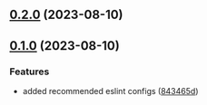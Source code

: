 ## [0.2.0](https://github.com/sushant-kum/eslint-plugin-ngx/compare/0.1.0...0.2.0) (2023-08-10)

## [0.1.0](https://github.com/sushant-kum/eslint-plugin-ngx/compare/843465d6df1714b1af4b1d5c341bbb1d5ec80225...0.1.0) (2023-08-10)

### Features

- added recommended eslint configs ([843465d](https://github.com/sushant-kum/eslint-plugin-ngx/commit/843465d6df1714b1af4b1d5c341bbb1d5ec80225))
